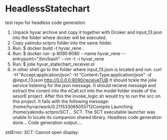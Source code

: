 # HeadlessStatechart
test repo for headless code generation
1. Unpack hyvar archive and copy it together with Dcoker and input_13.json into the folder where docker will be executed.
2. Copy yakindu-sctpro folder into the same folder.
3. Run: $ docker build -t hyvar_rene .
4. Run: $  docker run -p 8090:8080 --name hyvar_rene --entrypoint="/bin/bash" --rm -t -i hyvar_rene
5. Run: $ jolie hyvar_statechart_receiver.ol
6. in other shell go to the folder where input_13.json is located and run: curl -H "Accept:application/json" -H "Content-Type:application/json" -d @input_13.json   http://0.0.0.0:8090/receiveTUB
It should tickle the jolie service listening for the json message.
It should recieve message and extract the conent into the eCall.sct into the model folder inside of the sesorE project. After this the invoke_logic.sh would try to run the scc on this project.
It fails with the following message:
/home/hyvar/work/0.211533065055712Compile
Launching /home/yakindu-sctpro/SCT...
SCT:
The SCT executable launcher was unable to locate its
companion shared library.
Headless code generation done...
Code generation output....

stdError: SCT: Cannot open display:

